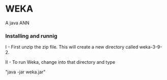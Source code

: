 # WEKA
A java ANN

### Installing and runnig 

I - First unzip the zip file. This will create a new directory called weka-3-9-2. 

II - To run Weka, change into that directory and type

"java -jar weka.jar"
